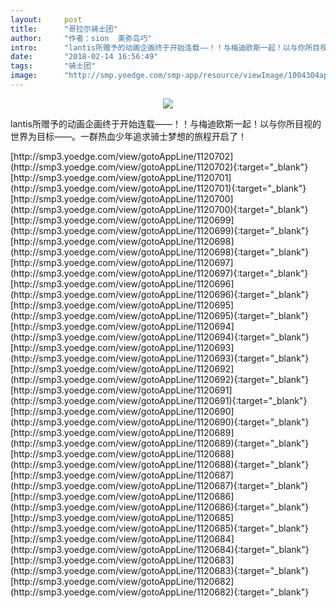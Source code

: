 ```yaml
---
layout:     post
title:      "哥拉尔骑士团"
author:     "作者：sion  美弥岛巧"
intro:      "lantis所赠予的动画企画终于开始连载——！！与梅迪欧斯一起！以与你所目视的世界为目标——。一群热血少年追求骑士梦想的旅程开启了！"
date:       "2018-02-14 16:56:49"
tags:       "骑士团"
image:      "http://smp.yoedge.com/smp-app/resource/viewImage/1004304appline.png"
---
```

<div style="text-align: center">
<p><img src="http://smp.yoedge.com/smp-app/resource/viewImage/1004304appline.png"/></p>
</div>
<p class="post-meta">
<span>lantis所赠予的动画企画终于开始连载——！！与梅迪欧斯一起！以与你所目视的世界为目标——。一群热血少年追求骑士梦想的旅程开启了！</span>
</p>
[http://smp3.yoedge.com/view/gotoAppLine/1120702](http://smp3.yoedge.com/view/gotoAppLine/1120702){:target="_blank"}
[http://smp3.yoedge.com/view/gotoAppLine/1120701](http://smp3.yoedge.com/view/gotoAppLine/1120701){:target="_blank"}
[http://smp3.yoedge.com/view/gotoAppLine/1120700](http://smp3.yoedge.com/view/gotoAppLine/1120700){:target="_blank"}
[http://smp3.yoedge.com/view/gotoAppLine/1120699](http://smp3.yoedge.com/view/gotoAppLine/1120699){:target="_blank"}
[http://smp3.yoedge.com/view/gotoAppLine/1120698](http://smp3.yoedge.com/view/gotoAppLine/1120698){:target="_blank"}
[http://smp3.yoedge.com/view/gotoAppLine/1120697](http://smp3.yoedge.com/view/gotoAppLine/1120697){:target="_blank"}
[http://smp3.yoedge.com/view/gotoAppLine/1120696](http://smp3.yoedge.com/view/gotoAppLine/1120696){:target="_blank"}
[http://smp3.yoedge.com/view/gotoAppLine/1120695](http://smp3.yoedge.com/view/gotoAppLine/1120695){:target="_blank"}
[http://smp3.yoedge.com/view/gotoAppLine/1120694](http://smp3.yoedge.com/view/gotoAppLine/1120694){:target="_blank"}
[http://smp3.yoedge.com/view/gotoAppLine/1120693](http://smp3.yoedge.com/view/gotoAppLine/1120693){:target="_blank"}
[http://smp3.yoedge.com/view/gotoAppLine/1120692](http://smp3.yoedge.com/view/gotoAppLine/1120692){:target="_blank"}
[http://smp3.yoedge.com/view/gotoAppLine/1120691](http://smp3.yoedge.com/view/gotoAppLine/1120691){:target="_blank"}
[http://smp3.yoedge.com/view/gotoAppLine/1120690](http://smp3.yoedge.com/view/gotoAppLine/1120690){:target="_blank"}
[http://smp3.yoedge.com/view/gotoAppLine/1120689](http://smp3.yoedge.com/view/gotoAppLine/1120689){:target="_blank"}
[http://smp3.yoedge.com/view/gotoAppLine/1120688](http://smp3.yoedge.com/view/gotoAppLine/1120688){:target="_blank"}
[http://smp3.yoedge.com/view/gotoAppLine/1120687](http://smp3.yoedge.com/view/gotoAppLine/1120687){:target="_blank"}
[http://smp3.yoedge.com/view/gotoAppLine/1120686](http://smp3.yoedge.com/view/gotoAppLine/1120686){:target="_blank"}
[http://smp3.yoedge.com/view/gotoAppLine/1120685](http://smp3.yoedge.com/view/gotoAppLine/1120685){:target="_blank"}
[http://smp3.yoedge.com/view/gotoAppLine/1120684](http://smp3.yoedge.com/view/gotoAppLine/1120684){:target="_blank"}
[http://smp3.yoedge.com/view/gotoAppLine/1120683](http://smp3.yoedge.com/view/gotoAppLine/1120683){:target="_blank"}
[http://smp3.yoedge.com/view/gotoAppLine/1120682](http://smp3.yoedge.com/view/gotoAppLine/1120682){:target="_blank"}


